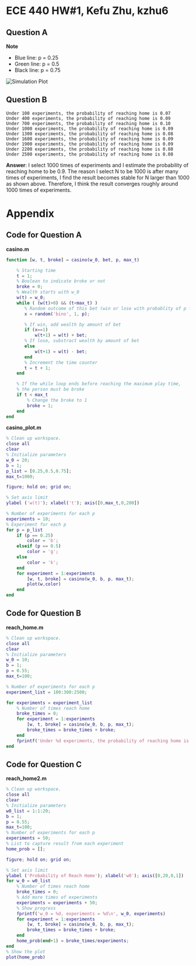 # ECE 440 HW#1, Kefu Zhu, kzhu6

## Question A

**Note**

- Blue line: p = 0.25
- Green line: p = 0.5
- Black line: p = 0.75

![Simulation Plot](https://github.com/datamasterkfz/University-of-Rochester/raw/master/ECE440/Homework/HW1/QuestionA.png)

## Question B

```
Under 100 experiments, the probability of reaching home is 0.07
Under 400 experiments, the probability of reaching home is 0.09
Under 700 experiments, the probability of reaching home is 0.10
Under 1000 experiments, the probability of reaching home is 0.09
Under 1300 experiments, the probability of reaching home is 0.08
Under 1600 experiments, the probability of reaching home is 0.09
Under 1900 experiments, the probability of reaching home is 0.09
Under 2200 experiments, the probability of reaching home is 0.08
Under 2500 experiments, the probability of reaching home is 0.08
```

**Answer**:
I select 1000 times of experiments and I estimate the probability of reaching home to be 0.9. The reason I select N to be 1000 is after many times of experiments, I find the result becomes stable for N larger than 1000 as shown above. Therefore, I think the result converges roughly around 1000 times of experiments.

# Appendix

## Code for Question A
**casino.m**

```matlab
function [w, t, broke] = casino(w_0, bet, p, max_t)

    % Starting time
    t = 1;
    % Boolean to indicate broke or not
    broke = 0; 
    % Wealth starts with w_0
    w(t) = w_0;
    while ( (w(t)>0) && (t<max_t) )
       % Random outcome of this bet (win or lose with probablity of p for winning)
       x = random('bino', 1, p);

       % If win, add wealth by amount of bet
       if (x==1)                     
           w(t+1) = w(t) + bet;
       % If lose, substract wealth by amount of bet
       else 
           w(t+1) = w(t) - bet;
       end
       % Increment the time counter
       t = t + 1;
    end

    % If the while loop ends before reaching the maximum play time,
    % the person must be broke
    if t < max_t
        % Change the broke to 1
        broke = 1;  
    end
end
```

**casino_plot.m**

```matlab
% Clean up workspace. 
close all 
clear     
% Initialize parameters
w_0 = 20;   
b = 1;      
p_list = [0.25,0.5,0.75];   
max_t=1000;

figure; hold on; grid on;

% Set axis limit
ylabel ('w(t)'); xlabel('t'); axis([0,max_t,0,200])

% Number of experiments for each p
experiments = 10;  
% Experiment for each p
for p = p_list
    if (p == 0.25)
        color = 'b';
    elseif (p == 0.5)
        color = 'g';
    else
        color = 'k';
    end
    for experiment = 1:experiments
        [w, t, broke] = casino(w_0, b, p, max_t);
        plot(w,color)  
    end
end
```

## Code for Question B

**reach_home.m**

```matlab
% Clean up workspace. 
close all 
clear     
% Initialize parameters
w_0 = 10;   
b = 1;      
p = 0.55;   
max_t=100;

% Number of experiments for each p
experiment_list = 100:300:2500;

for experiments = experiment_list
    % Number of times reach home
    broke_times = 0;
    for experiment = 1:experiments
        [w, t, broke] = casino(w_0, b, p, max_t);
        broke_times = broke_times + broke;
    end
    fprintf('Under %d experiments, the probability of reaching home is %.2f\n', experiments, broke_times/experiments)
end
```

## Code for Question C

**reach_home2.m**

```matlab
% Clean up workspace. 
close all 
clear     
% Initialize parameters
w0_list = 1:1:20;   
b = 1;      
p = 0.55;   
max_t=100;
% Number of experiments for each p
experiments = 50;
% List to capture result from each experiment
home_prob = [];

figure; hold on; grid on;

% Set axis limit
ylabel ('Probability of Reach Home'); xlabel('w0'); axis([0,20,0,1])
for w_0 = w0_list
    % Number of times reach home
    broke_times = 0;
    % Add more times of experiments
    experiments = experiments + 50;
    % Show progress
    fprintf('w_0 = %d, experiments = %d\n', w_0, experiments)
    for experiment = 1:experiments
        [w, t, broke] = casino(w_0, b, p, max_t);
        broke_times = broke_times + broke;
    end
    home_prob(end+1) = broke_times/experiments;
end
% Show the plot
plot(home_prob)

```